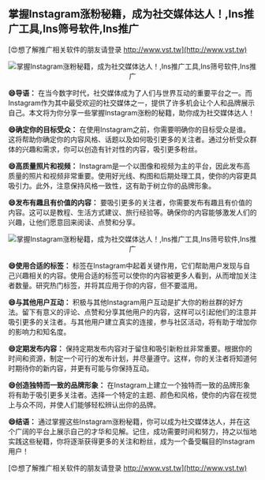 ## **掌握Instagram涨粉秘籍，成为社交媒体达人！,Ins推广工具,Ins筛号软件,Ins推广**

[😍想了解推广相关软件的朋友请登录 http://www.vst.tw](http://www.vst.tw)

 <center><img src="https://vst.tw/MP4/tuiguang/png/4.png" alt="掌握Instagram涨粉秘籍，成为社交媒体达人！,Ins推广工具,Ins筛号软件,Ins推广"></center>

**😄导语：**
在当今数字时代，社交媒体成为了人们与世界互动的重要平台之一。而Instagram作为其中最受欢迎的社交媒体之一，提供了许多机会让个人和品牌展示自己。本文将为你分享一些掌握Instagram涨粉的秘籍，助你成为社交媒体达人！

**😄确定你的目标受众：**
在使用Instagram之前，你需要明确你的目标受众是谁。这将帮助你确定你的内容风格、话题以及如何吸引更多的关注者。通过分析受众群体的兴趣和需求，你可以创造有针对性的内容，吸引更多粉丝。

**😄高质量照片和视频：**
Instagram是一个以图像和视频为主的平台，因此发布高质量的照片和视频非常重要。使用好光线、构图和后期处理工具，使你的内容更具吸引力。此外，注意保持风格一致性，这有助于树立你的品牌形象。

**😄发布有趣且有价值的内容：**
要吸引更多的关注者，你需要发布有趣且有价值的内容。这可以是教程、生活方式建议、旅行经验等。确保你的内容能够激发人们的兴趣，让他们愿意回来阅读、点赞和分享。

 <center><img src="https://vst.tw/MP4/tuiguang/png/1.png" alt="掌握Instagram涨粉秘籍，成为社交媒体达人！,Ins推广工具,Ins筛号软件,Ins推广"></center>

**😄使用合适的标签：**
标签在Instagram中起着关键作用，它们帮助用户发现与自己兴趣相关的内容。使用合适的标签可以使你的内容被更多人看到，从而增加关注者数量。研究热门标签，并将其应用于你的内容，但不要滥用。

**😄与其他用户互动：**
积极与其他Instagram用户互动是扩大你的粉丝群的好方法。留下有意义的评论、点赞和分享其他用户的内容，这样可以引起他们的注意并吸引更多的关注者。与其他用户建立真实的连接，参与社区活动，将有助于增加你的影响力和知名度。

**😄定期发布内容：**
保持定期发布内容对于留住和吸引新粉丝非常重要。根据你的时间和资源，制定一个可行的发布计划，并尽量遵守。这样，你的关注者将知道何时期待你的新内容，并更有可能与你保持互动。

**😄创造独特而一致的品牌形象：**
在Instagram上建立一个独特而一致的品牌形象将有助于吸引更多关注者。选择一个特定的主题、颜色和风格，使你的内容在视觉上与众不同，并使人们能够轻松辨认出你的品牌。

**😄结语：**
通过掌握这些Instagram涨粉秘籍，你可以成为社交媒体达人，并在这个广阔的平台上展示自己的才华和见解。记住，成功需要时间和努力，持之以恒地实践这些秘籍，你将逐渐获得更多的关注和粉丝，成为一个备受瞩目的Instagram用户！

[😍想了解推广相关软件的朋友请登录 http://www.vst.tw](http://www.vst.tw)




